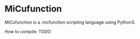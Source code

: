 # MiCufunction
MiCufunction is a .mcfunction scripting language using Python3.

How to compile:
TODO

